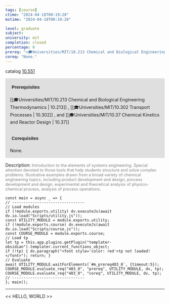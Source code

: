 ```yaml
---
tags: [course]
ctime: "2024-04-18T00:19:28"
mstime: "2024-04-18T00:19:28"

level: graduate
subject: 
university: mit
completion: closed
percentage: 0
prereq: "<🎓Universities/MIT/10.213 Chemical and Biological Engineering Thermodynamics> , <🎓Universities/MIT/10.302 Transport Processes> , and <🎓Universities/MIT/10.37 Chemical Kinetics and Reactor Design>"
coreq: "None."
---
```


catalog [10.551](http://student.mit.edu/catalog/m10a.html#10.551)

<span style="display: block; padding: 15px; background-color: rgb(100, 100, 100, 0.2);"><font id="m_prereq403_0" style="display: block; font-family: Arial, sans-serif; font-weight: bold; padding: 5px">Prerequisites</font><br><span id="prereq403_0">[[🎓Universities/MIT/10.213 Chemical and Biological Engineering Thermodynamics | 10.213]] , [[🎓Universities/MIT/10.302 Transport Processes | 10.302]] , and [[🎓Universities/MIT/10.37 Chemical Kinetics and Reactor Design | 10.37]]</span></span>
<span style="display: block; padding: 15px; background-color: rgb(100, 100, 100, 0.2);"><font id="m_coreq403_0" style="display: block; font-family: Arial, sans-serif; font-weight: bold; padding: 5px">Corequisites</font><br><span id="coreq403_0">None.</span></span>

<font style="">Description:</font>
<font style="color: grey; font-size: 0.8rem;">Introduction to the elements of systems engineering. Special attention devoted to those tools that help students structure and solve complex problems. Illustrative examples drawn from a broad variety of chemical engineering topics, including product development and design, process development and design, experimental and theoretical analysis of physico-chemical process, analysis of process operations.</font>

```dataviewjs
const main = async _ => {
// --------------------------------
// Load modules
if (!module.exports.utility) dv.executeJs(await dv.io.load("Scripts/utility.js"));
const UTILITY_MODULE = module.exports.utility;
if (!module.exports.course) dv.executeJs(await dv.io.load("Scripts/course.js"));
const COURSE_MODULE = module.exports.course;
// Load tp
let tp = this.app.plugins.getPlugin("templater-obsidian").templater.current_functions_object;
if (!tp) { dv.paragraph("<font style='color: red'>tp not loaded!</font>"); return; }
// Evaluate
await UTILITY_MODULE.waitForElements(`#m_prereq403_0`, {timeout:5});
COURSE_MODULE.evaluate_req("403_0", "prereq", UTILITY_MODULE, dv, tp);
COURSE_MODULE.evaluate_req("403_0", "coreq", UTILITY_MODULE, dv, tp);
// --------------------------------
}; main();
```

---

<< HELLO, WORLD >>
